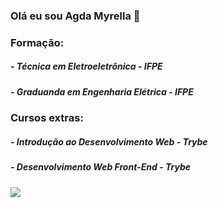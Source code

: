 ### Olá eu sou Agda Myrella 👋

### Formação: 
##### - Técnica em Eletroeletrônica - IFPE     
##### - Graduanda em Engenharia Elétrica - IFPE

### Cursos extras: 
##### - Introdução ao Desenvolvimento Web - Trybe      
##### - Desenvolvimento Web Front-End - Trybe

<picture>
<source
  srcset="https://github-readme-stats.vercel.app/api?username=agdamaciel-22&show_icons=true&theme=dark"
  media="(prefers-color-scheme: dark)"
/>
<source
  srcset="https://github-readme-stats.vercel.app/api?username=agdamaciel-22&show_icons=true"
  media="(prefers-color-scheme: light), (prefers-color-scheme: no-preference)"
/>
<img src="https://github-readme-stats.vercel.app/api?username=agdamaciel-22&show_icons=true" />
</picture>
